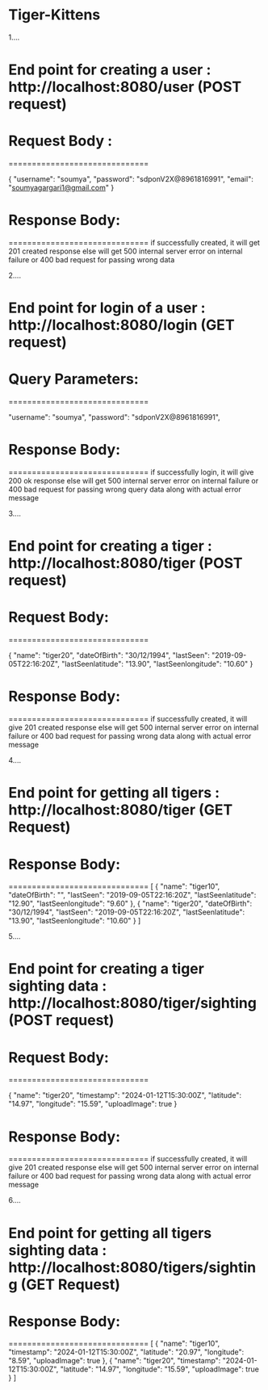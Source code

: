 # Tiger-Kittens

1....
# End point for creating a user : http://localhost:8080/user (POST request)
# Request Body :
==============================

{
  "username": "soumya",
  "password": "sdponV2X@8961816991",
  "email": "soumyagargari1@gmail.com"
 }

# Response Body:
==============================
 if successfully created, it will get 201 created response else will get 500 internal server error on internal failure
 or 400 bad request for passing wrong data

2....
# End point for login of a user : http://localhost:8080/login (GET request)
# Query Parameters:
==============================

  "username": "soumya",
  "password": "sdponV2X@8961816991",

# Response Body:
==============================
 if successfully login, it will give 200 ok response else will get 500 internal server error on internal failure
 or 400 bad request for passing wrong query data along with actual error message

3....
# End point for creating a tiger : http://localhost:8080/tiger (POST request)
# Request Body:
==============================

 {
  "name": "tiger20",
  "dateOfBirth": "30/12/1994",
  "lastSeen": "2019-09-05T22:16:20Z",
  "lastSeenlatitude": "13.90",
  "lastSeenlongitude": "10.60"
}

# Response Body:
==============================
 if successfully created, it will give 201 created response else will get 500 internal server error on internal failure
 or 400 bad request for passing wrong data along with actual error message

4....
# End point for getting all tigers : http://localhost:8080/tiger (GET Request)

# Response Body:
==============================
 [
  {
    "name": "tiger10",
    "dateOfBirth": "",
    "lastSeen": "2019-09-05T22:16:20Z",
    "lastSeenlatitude": "12.90",
    "lastSeenlongitude": "9.60"
  },
  {
    "name": "tiger20",
    "dateOfBirth": "30/12/1994",
    "lastSeen": "2019-09-05T22:16:20Z",
    "lastSeenlatitude": "13.90",
    "lastSeenlongitude": "10.60"
  }
]

5....
# End point for creating a tiger sighting data : http://localhost:8080/tiger/sighting (POST request)
# Request Body:
==============================

 {
  "name": "tiger20",
  "timestamp": "2024-01-12T15:30:00Z",
  "latitude": "14.97",
  "longitude": "15.59",
  "uploadImage": true
}

# Response Body:
==============================
 if successfully created, it will give 201 created response else will get 500 internal server error on internal failure
 or 400 bad request for passing wrong data along with actual error message



 6....
# End point for getting all tigers sighting data : http://localhost:8080/tigers/sighting (GET Request)

# Response Body:
==============================
[
  {
    "name": "tiger10",
    "timestamp": "2024-01-12T15:30:00Z",
    "latitude": "20.97",
    "longitude": "8.59",
    "uploadImage": true
  },
  {
    "name": "tiger20",
    "timestamp": "2024-01-12T15:30:00Z",
    "latitude": "14.97",
    "longitude": "15.59",
    "uploadImage": true
  }
]